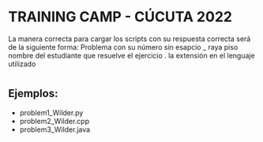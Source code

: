# <h1>TRAINING CAMP - CÚCUTA 2022</h1>
La manera correcta para cargar los scripts con su respuesta correcta será de la siguiente forma:
Problema con su número sin esapcio _ raya piso nombre del estudiante que resuelve el ejercicio . la extensión en el lenguaje utilizado
# <h2>Ejemplos:</h2> 
* problem1_Wilder.py
* problem2_Wilder.cpp
* problem3_Wilder.java